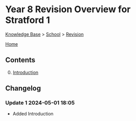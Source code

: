 # Year 8 Revision Overview for Stratford 1

[Knowledge Base](/kb) > [School](/kb/school) > [Revision](/kb/school/revision)

[Home](/)

## Contents

0. [Introduction](/kb/school/revision/revision-overview-y08-stratford1/chapter/0)

## Changelog

### Update 1 2024-05-01 18:05

- Added Introduction
